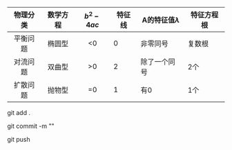 | 物理分类 | 数学方程 | $b^2-4ac$ | 特征线 | A的特征值$\lambda$ | 特征方程根 |
| :------: | :------: | :---------: | ------ | -------------------- | ---------- |
| 平衡问题 |  椭圆型  |     <0     | 0      | 非零同号             | 复数根     |
| 对流问题 |  双曲型  |     >0     | 2      | 除了一个同号         | 2个        |
| 扩散问题 |  抛物型  |     =0     | 1      | 有0                  | 1个        |

git add .

git commit -m ""

git push

